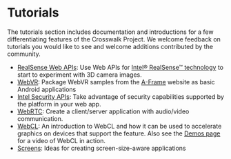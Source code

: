 # Tutorials

The tutorials section includes documentation and introductions for a few differentiating features of the Crosswalk Project. We welcome feedback on tutorials you would like to see and welcome additions contributed by the community.

* [RealSense Web APIs](tutorials/realsense.html):  Use Web APIs for [Intel® RealSense™ technology](http://www.intel.com/realsense) to start to experiment with 3D camera images.
* [WebVR](tutorials/webvr.html):  Package WebVR samples from the [A-Frame](http://www.aframe.io) website as basic Android applications
* [Intel Security APIs](/documentation/tutorials/security-api.html): Take advantage of security capabilities supported by the platform in your web app.
* [WebRTC](tutorials/webrtc.html): Create a client/server application with audio/video communication.
* [WebCL](tutorials/webcl.html): An introduction to WebCL and how it can be used to accelerate graphics on devices that support the feature. Also see the [Demos page](/documentation/about/demos.html) for a video of WebCL in action.
* [Screens](tutorials/screens.html): Ideas for creating screen-size-aware applications
